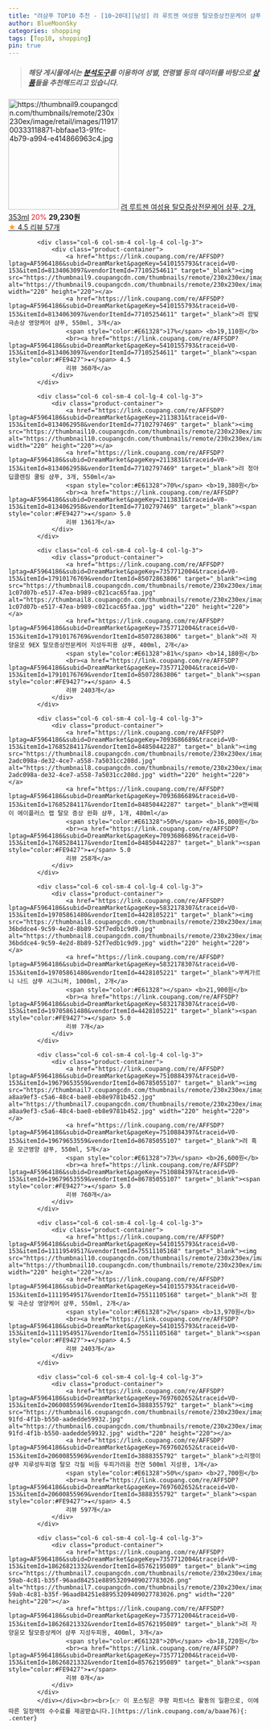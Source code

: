 ```yaml
---
title: "려샴푸 TOP10 추천 - [10~20대][남성] 려 루트젠 여성용 탈모증상전문케어 샴푸, 2개, 353ml"
author: BlueMoonSky
categories: shopping
tags: [Top10, shopping]
pin: true
---
```


> ##### 해당 게시물에서는 [**분석도구**](https://itemscout.io/)를 이용하여 **성별**, **연령별** 등의 데이터를 바탕으로 [**상품**](https://link.coupang.com/a/baae76)들을 추천해드리고 있습니다.
<div class="container"><div class="row">
            <div class="col-6 col-sm-4 col-lg-4 col-lg-3">
                <div class="product-container">
                    <a href="https://link.coupang.com/re/AFFSDP?lptag=AF5964186&subid=DreamMarket&pageKey=7358277280&traceid=V0-153&itemId=18625221521&vendorItemId=85760603966" target="_blank"><img src="https://thumbnail9.coupangcdn.com/thumbnails/remote/230x230ex/image/retail/images/1191700333118871-bbfaae13-91fc-4b79-a994-e414866963c4.jpg" alt="https://thumbnail9.coupangcdn.com/thumbnails/remote/230x230ex/image/retail/images/1191700333118871-bbfaae13-91fc-4b79-a994-e414866963c4.jpg" width="220" height="220"></a>
                    <a href="https://link.coupang.com/re/AFFSDP?lptag=AF5964186&subid=DreamMarket&pageKey=7358277280&traceid=V0-153&itemId=18625221521&vendorItemId=85760603966" target="_blank">려 루트젠 여성용 탈모증상전문케어 샴푸, 2개, 353ml</a>
                    <span style="color:#E61328">20%</span> <b>29,230원</b>
                    <br><a href="https://link.coupang.com/re/AFFSDP?lptag=AF5964186&subid=DreamMarket&pageKey=7358277280&traceid=V0-153&itemId=18625221521&vendorItemId=85760603966" target="_blank"><span style="color:#FE9427">★</span> 4.5
                    리뷰 57개</a>
                </div>
            </div>
            
            <div class="col-6 col-sm-4 col-lg-4 col-lg-3">
                <div class="product-container">
                    <a href="https://link.coupang.com/re/AFFSDP?lptag=AF5964186&subid=DreamMarket&pageKey=5410155793&traceid=V0-153&itemId=8134063097&vendorItemId=77105254611" target="_blank"><img src="https://thumbnail9.coupangcdn.com/thumbnails/remote/230x230ex/image/vendor_inventory/18c6/c3319990291e2b43df7242e95f2b54ae49fc2b56b264862e582f877393c1.jpg" alt="https://thumbnail9.coupangcdn.com/thumbnails/remote/230x230ex/image/vendor_inventory/18c6/c3319990291e2b43df7242e95f2b54ae49fc2b56b264862e582f877393c1.jpg" width="220" height="220"></a>
                    <a href="https://link.coupang.com/re/AFFSDP?lptag=AF5964186&subid=DreamMarket&pageKey=5410155793&traceid=V0-153&itemId=8134063097&vendorItemId=77105254611" target="_blank">려 함빛 극손상 영양케어 샴푸, 550ml, 3개</a>
                    <span style="color:#E61328">17%</span> <b>19,110원</b>
                    <br><a href="https://link.coupang.com/re/AFFSDP?lptag=AF5964186&subid=DreamMarket&pageKey=5410155793&traceid=V0-153&itemId=8134063097&vendorItemId=77105254611" target="_blank"><span style="color:#FE9427">★</span> 4.5
                    리뷰 360개</a>
                </div>
            </div>
            
            <div class="col-6 col-sm-4 col-lg-4 col-lg-3">
                <div class="product-container">
                    <a href="https://link.coupang.com/re/AFFSDP?lptag=AF5964186&subid=DreamMarket&pageKey=2113831&traceid=V0-153&itemId=8134062958&vendorItemId=77102797469" target="_blank"><img src="https://thumbnail10.coupangcdn.com/thumbnails/remote/230x230ex/image/vendor_inventory/ee25/3a63269364261caec3f4058751b7aefe17fff330bd54e5587213ead89aa3.jpg" alt="https://thumbnail10.coupangcdn.com/thumbnails/remote/230x230ex/image/vendor_inventory/ee25/3a63269364261caec3f4058751b7aefe17fff330bd54e5587213ead89aa3.jpg" width="220" height="220"></a>
                    <a href="https://link.coupang.com/re/AFFSDP?lptag=AF5964186&subid=DreamMarket&pageKey=2113831&traceid=V0-153&itemId=8134062958&vendorItemId=77102797469" target="_blank">려 청아 딥클렌징 쿨링 샴푸, 3개, 550ml</a>
                    <span style="color:#E61328">70%</span> <b>19,380원</b>
                    <br><a href="https://link.coupang.com/re/AFFSDP?lptag=AF5964186&subid=DreamMarket&pageKey=2113831&traceid=V0-153&itemId=8134062958&vendorItemId=77102797469" target="_blank"><span style="color:#FE9427">★</span> 5.0
                    리뷰 1361개</a>
                </div>
            </div>
            
            <div class="col-6 col-sm-4 col-lg-4 col-lg-3">
                <div class="product-container">
                    <a href="https://link.coupang.com/re/AFFSDP?lptag=AF5964186&subid=DreamMarket&pageKey=7357712004&traceid=V0-153&itemId=17910176769&vendorItemId=85072863806" target="_blank"><img src="https://thumbnail8.coupangcdn.com/thumbnails/remote/230x230ex/image/retail/images/707623865501024-1c07d07b-e517-47ea-b989-c021cac65faa.jpg" alt="https://thumbnail8.coupangcdn.com/thumbnails/remote/230x230ex/image/retail/images/707623865501024-1c07d07b-e517-47ea-b989-c021cac65faa.jpg" width="220" height="220"></a>
                    <a href="https://link.coupang.com/re/AFFSDP?lptag=AF5964186&subid=DreamMarket&pageKey=7357712004&traceid=V0-153&itemId=17910176769&vendorItemId=85072863806" target="_blank">려 자양윤모 9EX 탈모증상전문케어 지성두피용 샴푸, 400ml, 2개</a>
                    <span style="color:#E61328">81%</span> <b>14,180원</b>
                    <br><a href="https://link.coupang.com/re/AFFSDP?lptag=AF5964186&subid=DreamMarket&pageKey=7357712004&traceid=V0-153&itemId=17910176769&vendorItemId=85072863806" target="_blank"><span style="color:#FE9427">★</span> 4.5
                    리뷰 2403개</a>
                </div>
            </div>
            
            <div class="col-6 col-sm-4 col-lg-4 col-lg-3">
                <div class="product-container">
                    <a href="https://link.coupang.com/re/AFFSDP?lptag=AF5964186&subid=DreamMarket&pageKey=7093686689&traceid=V0-153&itemId=17685284117&vendorItemId=84850442287" target="_blank"><img src="https://thumbnail8.coupangcdn.com/thumbnails/remote/230x230ex/image/retail/images/5482108785244364-2adc098a-de32-4ce7-a558-7a5031cc208d.jpg" alt="https://thumbnail8.coupangcdn.com/thumbnails/remote/230x230ex/image/retail/images/5482108785244364-2adc098a-de32-4ce7-a558-7a5031cc208d.jpg" width="220" height="220"></a>
                    <a href="https://link.coupang.com/re/AFFSDP?lptag=AF5964186&subid=DreamMarket&pageKey=7093686689&traceid=V0-153&itemId=17685284117&vendorItemId=84850442287" target="_blank">앤써웨이 에이플러스 랩 탈모 증상 완화 샴푸, 1개, 480ml</a>
                    <span style="color:#E61328">50%</span> <b>16,800원</b>
                    <br><a href="https://link.coupang.com/re/AFFSDP?lptag=AF5964186&subid=DreamMarket&pageKey=7093686689&traceid=V0-153&itemId=17685284117&vendorItemId=84850442287" target="_blank"><span style="color:#FE9427">★</span> 5.0
                    리뷰 258개</a>
                </div>
            </div>
            
            <div class="col-6 col-sm-4 col-lg-4 col-lg-3">
                <div class="product-container">
                    <a href="https://link.coupang.com/re/AFFSDP?lptag=AF5964186&subid=DreamMarket&pageKey=5832178307&traceid=V0-153&itemId=19705861480&vendorItemId=4428105221" target="_blank"><img src="https://thumbnail8.coupangcdn.com/thumbnails/remote/230x230ex/image/retail/images/2414591403012493-36bddce4-9c59-4e2d-8b89-52f7edb1c9d9.jpg" alt="https://thumbnail8.coupangcdn.com/thumbnails/remote/230x230ex/image/retail/images/2414591403012493-36bddce4-9c59-4e2d-8b89-52f7edb1c9d9.jpg" width="220" height="220"></a>
                    <a href="https://link.coupang.com/re/AFFSDP?lptag=AF5964186&subid=DreamMarket&pageKey=5832178307&traceid=V0-153&itemId=19705861480&vendorItemId=4428105221" target="_blank">부케가르니 나드 샴푸 시그니처, 1000ml, 2개</a>
                    <span style="color:#E61328"></span> <b>21,900원</b>
                    <br><a href="https://link.coupang.com/re/AFFSDP?lptag=AF5964186&subid=DreamMarket&pageKey=5832178307&traceid=V0-153&itemId=19705861480&vendorItemId=4428105221" target="_blank"><span style="color:#FE9427">★</span> 5.0
                    리뷰 7개</a>
                </div>
            </div>
            
            <div class="col-6 col-sm-4 col-lg-4 col-lg-3">
                <div class="product-container">
                    <a href="https://link.coupang.com/re/AFFSDP?lptag=AF5964186&subid=DreamMarket&pageKey=7510884397&traceid=V0-153&itemId=19679653559&vendorItemId=86785055107" target="_blank"><img src="https://thumbnail7.coupangcdn.com/thumbnails/remote/230x230ex/image/retail/images/1143017627531047-a8aa9ef3-c5a6-48c4-bae8-eb8e9781b452.jpg" alt="https://thumbnail7.coupangcdn.com/thumbnails/remote/230x230ex/image/retail/images/1143017627531047-a8aa9ef3-c5a6-48c4-bae8-eb8e9781b452.jpg" width="220" height="220"></a>
                    <a href="https://link.coupang.com/re/AFFSDP?lptag=AF5964186&subid=DreamMarket&pageKey=7510884397&traceid=V0-153&itemId=19679653559&vendorItemId=86785055107" target="_blank">려 흑운 모근영양 샴푸, 550ml, 5개</a>
                    <span style="color:#E61328">73%</span> <b>26,600원</b>
                    <br><a href="https://link.coupang.com/re/AFFSDP?lptag=AF5964186&subid=DreamMarket&pageKey=7510884397&traceid=V0-153&itemId=19679653559&vendorItemId=86785055107" target="_blank"><span style="color:#FE9427">★</span> 5.0
                    리뷰 760개</a>
                </div>
            </div>
            
            <div class="col-6 col-sm-4 col-lg-4 col-lg-3">
                <div class="product-container">
                    <a href="https://link.coupang.com/re/AFFSDP?lptag=AF5964186&subid=DreamMarket&pageKey=5410155793&traceid=V0-153&itemId=11119549517&vendorItemId=75511105168" target="_blank"><img src="https://thumbnail10.coupangcdn.com/thumbnails/remote/230x230ex/image/vendor_inventory/1057/b75b2bd34d67d15bdc7d3893181a69931b5fe21187698364abb59feb6f8d.jpg" alt="https://thumbnail10.coupangcdn.com/thumbnails/remote/230x230ex/image/vendor_inventory/1057/b75b2bd34d67d15bdc7d3893181a69931b5fe21187698364abb59feb6f8d.jpg" width="220" height="220"></a>
                    <a href="https://link.coupang.com/re/AFFSDP?lptag=AF5964186&subid=DreamMarket&pageKey=5410155793&traceid=V0-153&itemId=11119549517&vendorItemId=75511105168" target="_blank">려 함빛 극손상 영양케어 샴푸, 550ml, 2개</a>
                    <span style="color:#E61328">2%</span> <b>13,970원</b>
                    <br><a href="https://link.coupang.com/re/AFFSDP?lptag=AF5964186&subid=DreamMarket&pageKey=5410155793&traceid=V0-153&itemId=11119549517&vendorItemId=75511105168" target="_blank"><span style="color:#FE9427">★</span> 4.5
                    리뷰 2403개</a>
                </div>
            </div>
            
            <div class="col-6 col-sm-4 col-lg-4 col-lg-3">
                <div class="product-container">
                    <a href="https://link.coupang.com/re/AFFSDP?lptag=AF5964186&subid=DreamMarket&pageKey=7697602652&traceid=V0-153&itemId=20600855969&vendorItemId=3888355792" target="_blank"><img src="https://thumbnail6.coupangcdn.com/thumbnails/remote/230x230ex/image/vendor_inventory/images/2018/08/17/22/2/8e94a567-91fd-4f1b-b550-aadedde59932.jpg" alt="https://thumbnail6.coupangcdn.com/thumbnails/remote/230x230ex/image/vendor_inventory/images/2018/08/17/22/2/8e94a567-91fd-4f1b-b550-aadedde59932.jpg" width="220" height="220"></a>
                    <a href="https://link.coupang.com/re/AFFSDP?lptag=AF5964186&subid=DreamMarket&pageKey=7697602652&traceid=V0-153&itemId=20600855969&vendorItemId=3888355792" target="_blank">소리쟁이샴푸 지루성두피염 탈모 각질 비듬 두피가려움 천연 500ml 지성용, 1개</a>
                    <span style="color:#E61328">50%</span> <b>27,700원</b>
                    <br><a href="https://link.coupang.com/re/AFFSDP?lptag=AF5964186&subid=DreamMarket&pageKey=7697602652&traceid=V0-153&itemId=20600855969&vendorItemId=3888355792" target="_blank"><span style="color:#FE9427">★</span> 4.5
                    리뷰 597개</a>
                </div>
            </div>
            
            <div class="col-6 col-sm-4 col-lg-4 col-lg-3">
                <div class="product-container">
                    <a href="https://link.coupang.com/re/AFFSDP?lptag=AF5964186&subid=DreamMarket&pageKey=7357712004&traceid=V0-153&itemId=18626821332&vendorItemId=85762195089" target="_blank"><img src="https://thumbnail7.coupangcdn.com/thumbnails/remote/230x230ex/image/retail/images/069e2cc1-59ab-4c81-b35f-96aad84251e88953209409027783026.png" alt="https://thumbnail7.coupangcdn.com/thumbnails/remote/230x230ex/image/retail/images/069e2cc1-59ab-4c81-b35f-96aad84251e88953209409027783026.png" width="220" height="220"></a>
                    <a href="https://link.coupang.com/re/AFFSDP?lptag=AF5964186&subid=DreamMarket&pageKey=7357712004&traceid=V0-153&itemId=18626821332&vendorItemId=85762195089" target="_blank">려 자양윤모 탈모증상케어 샴푸 지성두피용, 400ml, 3개</a>
                    <span style="color:#E61328">20%</span> <b>18,720원</b>
                    <br><a href="https://link.coupang.com/re/AFFSDP?lptag=AF5964186&subid=DreamMarket&pageKey=7357712004&traceid=V0-153&itemId=18626821332&vendorItemId=85762195089" target="_blank"><span style="color:#FE9427">★</span> 
                    리뷰 0개</a>
                </div>
            </div>
            </div></div><br><br>[👉 이 포스팅은 쿠팡 파트너스 활동의 일환으로, 이에 따른 일정액의 수수료를 제공받습니다.](https://link.coupang.com/a/baae76){: .center}